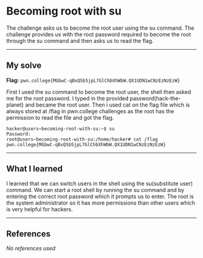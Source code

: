 # Becoming root with su
The challenge asks us to become the root user using the su command. The challenge provides us with the root password required to become the root through the su command and then asks us to read the flag.
***

## My solve
**Flag:** `pwn.college{MGbwC-qBxQSb5jpL7GlChbXhWbW.QX1UDN1wCNzEzNzEzW}`

First I used the su command to become the root user, the shell then asked me for the root password. I typed in the provided password(hack-the-planet) and became the root user. Then i used cat on the flag file which is always stored at /flag in pwn.college challenges as the root has the permission to read the file and got the flag.
```
hacker@users~becoming-root-with-su:~$ su
Password: 
root@users~becoming-root-with-su:/home/hacker# cat /flag
pwn.college{MGbwC-qBxQSb5jpL7GlChbXhWbW.QX1UDN1wCNzEzNzEzW}
```

***

## What I learned
I learned that we can switch users in the shell using the su(substitute user) command. We can start a root shell by running the su command and by entering the correct root password which it prompts us to enter. The root is the system administrator so it has more permissions than other users which is very helpful for hackers.

***

## References 
*No references used*